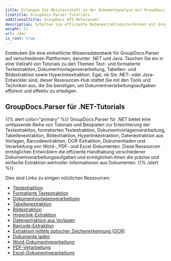 ```yaml
---
title: Erlangen Sie Meisterschaft in der Dokumentanalyse mit GroupDocs.Parser
linktitle: GroupDocs.Parser-Tutorials
additionalTitle: GroupDocs API-Referenzen
description: Schalten Sie effiziente Datenextraktionstechniken mit GroupDocs.Parser für .NET und Java frei. Entdecken Sie Tutorials zur Text-, Tabellen- und Bildextraktion und mehr.
weight: 11
url: /de/
is_root: true
---
```


Entdecken Sie eine einheitliche Wissensdatenbank für GroupDocs.Parser auf verschiedenen Plattformen, darunter .NET und Java. Tauchen Sie ein in eine Vielzahl von Tutorials zu den Themen Text- und formatierte Textextraktion, Dokumentvorlagenverarbeitung, Tabellen- und Bildextraktion sowie Hyperlinkextraktion. Egal, ob Sie .NET- oder Java-Entwickler sind, dieser Ressourcen-Hub stattet Sie mit den Tools und Techniken aus, die Sie benötigen, um Dokumentverarbeitungsaufgaben effizient und effektiv zu erledigen.

## GroupDocs.Parser für .NET-Tutorials
{{% alert color="primary" %}}
GroupDocs.Parser für .NET bietet eine umfassende Reihe von Tutorials und Beispielen zur Erleichterung der Textextraktion, formatierten Textextraktion, Dokumentvorlagenverarbeitung, Tabellenextraktion, Bildextraktion, Hyperlinkextraktion, Datenextraktion aus Vorlagen, Barcodeextraktion, OCR-Extraktion, Dokumentladen und Verarbeitung von Word-, PDF- und Excel-Dokumenten. Diese Ressourcen ermöglichen Entwicklern die effiziente Handhabung verschiedener Dokumentverarbeitungsaufgaben und ermöglichen ihnen die präzise und einfache Extraktion wertvoller Informationen aus Dokumenten.
{{% /alert %}}

Dies sind Links zu einigen nützlichen Ressourcen:
 
- [Textextraktion](./net/text-extraction/)
- [Formatierte Textextraktion](./net/formatted-text-extraction/)
- [Dokumentvorlagenverarbeitung](./net/document-template-processing/)
- [Tabellenextraktion](./net/table-extraction/)
- [Bildextraktion](./net/image-extraction/)
- [Hyperlink-Extraktion](./net/hyperlink-extraction/)
- [Datenextraktion aus Vorlagen](./net/data-extraction-from-templates/)
- [Barcode-Extraktion](./net/barcode-extraction/)
- [Extraktion mittels optischer Zeichenerkennung (OCR)](./net/ocr-extraction/)
- [Dokumente laden](./net/document-loading/)
- [Word-Dokumentverarbeitung](./net/word-document-processing/)
- [PDF-Verarbeitung](./net/pdf-processing/)
- [Excel-Dokumentverarbeitung](./net/excel-document-processing/)





